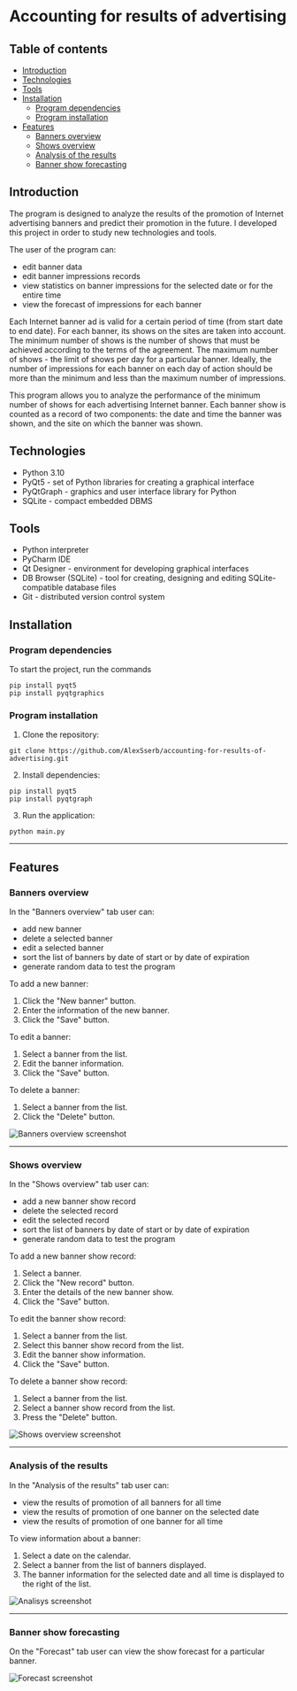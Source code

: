 # Accounting for results of advertising

## Table of contents
* [Introduction](#introduction)
* [Technologies](#technologies)
* [Tools](#tools)
* [Installation](#installation)
  * [Program dependencies](#program-dependencies)
  * [Program installation](#program-installation)
* [Features](#features)
  * [Banners overview](#banners-overview)
  * [Shows overview](#shows-overview)
  * [Analysis of the results](#analysis-of-the-results)
  * [Banner show forecasting](#banner-show-forecasting)

<a name="introduction"></a>
## Introduction

The program is designed to analyze the results of 
the promotion of Internet advertising banners and 
predict their promotion in the future.
I developed this project in order to study new technologies and tools. 

The user of the program can: 
* edit banner data
* edit banner impressions records
* view statistics on banner impressions for the selected date or for the entire time
* view the forecast of impressions for each banner

Each Internet banner ad is valid for a certain period of time (from start date to end date). For each banner, its shows on the sites are taken into account. The minimum number of shows is the number of shows that must be achieved according to the terms of the agreement. The maximum number of shows - the limit of shows per day for a particular banner. Ideally, the number of impressions for each banner on each day of action should be more than the minimum and less than the maximum number of impressions.

This program allows you to analyze the performance of the minimum number of shows for each advertising Internet banner.
Each banner show is counted as a record of two components: the date and time the banner was shown, and the site on which the banner was shown.

<a name="technologies"></a>
## Technologies
* Python 3.10
* PyQt5 - set of Python libraries for creating a graphical interface
* PyQtGraph - graphics and user interface library for Python
* SQLite - compact embedded DBMS

<a name="tools"></a>
## Tools
* Python interpreter
* PyCharm IDE
* Qt Designer - environment for developing graphical interfaces
* DB Browser (SQLite) - tool for creating, designing and editing SQLite-compatible database files
* Git - distributed version control system

<a name="installation"></a>
## Installation
<a name="program-dependencies"></a>
### Program dependencies
To start the project, run the commands
```commandline
pip install pyqt5
pip install pyqtgraphics
```

<a name="program-installation"></a>
### Program installation 
1. Clone the repository:
```commandline
git clone https://github.com/AlexSserb/accounting-for-results-of-advertising.git
```
2. Install dependencies:
```commandline
pip install pyqt5
pip install pyqtgraph
```
3. Run the application:
```commandline
python main.py
```

___
<a name="features"></a>
## Features
<a name="banners overview"></a>
### Banners overview
In the "Banners overview" tab user can:
* add new banner
* delete a selected banner
* edit a selected banner
* sort the list of banners by date of start or by date of expiration
* generate random data to test the program

To add a new banner:
1. Click the "New banner" button.
2. Enter the information of the new banner.
3. Click the "Save" button.

To edit a banner:
1. Select a banner from the list.
2. Edit the banner information.
3. Click the "Save" button.

To delete a banner:
1. Select a banner from the list.
2. Click the "Delete" button.

![Banners overview screenshot](./src/images/banners_overview_screenshot.jpg)
___
<a name="shows overview"></a>
### Shows overview
In the "Shows overview" tab user can:
* add a new banner show record
* delete the selected record
* edit the selected record
* sort the list of banners by date of start or by date of expiration
* generate random data to test the program

To add a new banner show record:
1. Select a banner.
2. Click the "New record" button.
3. Enter the details of the new banner show.
4. Click the "Save" button.

To edit the banner show record:
1. Select a banner from the list.
2. Select this banner show record from the list.
3. Edit the banner show information.
4. Click the "Save" button.

To delete a banner show record:
1. Select a banner from the list.
2. Select a banner show record from the list.
3. Press the "Delete" button.

![Shows overview screenshot](./src/images/shows_overview_screenshot.jpg)
___
<a name="analisys"></a>
### Analysis of the results
In the "Analysis of the results" tab user can:
* view the results of promotion of all banners for all time
* view the results of promotion of one banner on the selected date
* view the results of promotion of one banner for all time

To view information about a banner:
1. Select a date on the calendar.
2. Select a banner from the list of banners displayed.
3. The banner information for the selected date and all time is displayed to the right of the list.

![Analisys screenshot](./src/images/res_analisys_screenshot.jpg)
___
<a name="forecasting"></a>
### Banner show forecasting
On the "Forecast" tab user can view the show forecast for a particular banner.

![Forecast screenshot](./src/images/forecast_screenshot.jpg)
